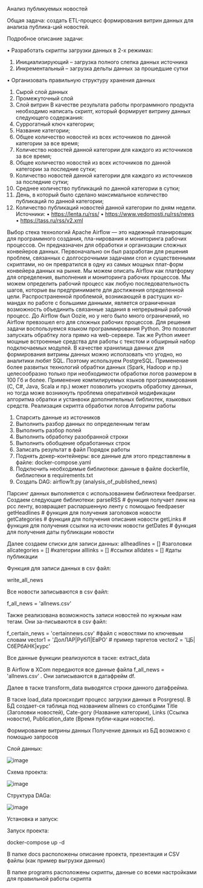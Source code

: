 Анализ публикуемых новостей

Общая задача: создать ETL-процесс формирования витрин данных для анализа публика-ций новостей.

Подробное описание задачи:

•	Разработать скрипты загрузки данных в 2-х режимах:
1. Инициализирующий – загрузка полного слепка данных источника
2. Инкрементальный – загрузка дельты данных за прошедшие сутки

•	Организовать правильную структуру хранения данных
1. Сырой слой данных
2. Промежуточный слой
3. Слой витрин
В качестве результата работы программного продукта необходимо написать скрипт, который формирует витрину данных следующего содержания:
1. Суррогатный ключ категории;
2. Название категории;
3. Общее количество новостей из всех источников по данной категории за все время;
4. Количество новостей данной категории для каждого из источников за все время;
5. Общее количество новостей из всех источников по данной категории за последние сутки;
6. Количество новостей данной категории для каждого из источников за последние сутки;
7. Среднее количество публикаций по данной категории в сутки;
8. День, в который было сделано максимальное количество публикаций по данной категории;
9. Количество публикаций новостей данной категории по дням недели.
Источники:
•	https://lenta.ru/rss/
•	https://www.vedomosti.ru/rss/news
•	https://tass.ru/rss/v2.xml

Выбор стека технологий
Apache Airflow — это надежный планировщик для программного создания, пла-нирования и мониторинга рабочих процессов. Он предназначен для обработки и организации сложных конвейеров данных. Первоначально он был разработан для решения проблем, связанных с долгосрочными задачами cron и существенными скриптами, но он превратился в одну из самых мощных плат-форм конвейера данных на рынке.
Мы можем описать Airflow как платформу для определения, выполнения и мониторинга рабочих процессов. Мы можем определить рабочий процесс как любую последовательность шагов, которые вы предпринимаете для достижения определенной цели. Распространенной проблемой, возникающей в растущих ко-мандах по работе с большими данными, является ограниченная возможность объединить связанные задания в непрерывный рабочий процесс. До Airflow был Oozie, но у него было много ограничений, но Airflow превзошел его для сложных рабочих процессов.
Для решения задачи воспользуемся языком программирования Python. Это позволит запускать обрабтку лога прямо на web-сервере. Так же Python имеет мощные встроенные средства для работы с текстом и обширный набор подключаемых модулей.
В качестве хранилища данных для формирования витрины данных можно исползовать что угодно, но аналитики любят SQL. Поэтому используем PostgreSQL.
Применение более развитых технологий обрабтки данных (Spark, Hadoop и пр.) целесообразно только при необходимости обработки логов размером в 100 Гб и более. Применение компилируемых языков программирования (C, C#, Java, Scala и пр.) может позволить ускорить обработку данных, но тогда може возникнуть проблема оперативной модификации алгоритма обратки и устанвоки дополнительных библиотек, языковых средств.
Реализация скрипта обработки логов
Алгоритм работы
1.	Спарсить данные из источников
2.	Выполнить разбор данных по определенным тегам
3.	Выполнить разбор полей
4.	Выполнить обработку разобранной строки
5.	Выполнить обобщение обработанных строк
6.	Записать результат в файл
Порядок работы
1.	Поднять докер-контейнеры: все данные для этого представлены в файле: docker-compose.yaml
2.	Подключить необходимые библиотеки: данные в файле dockerfile, библиотеки в requirements.txt
3.	Создать DAG: airflow1t.py (analysis_of_published_news)

Парсинг данных выполняется с использованием библиотеки feedparser.
Создаем следующие библиотеки:
parseRSS # функция получает линк на рсс ленту, возвращает распаршенную ленту с помощью feedpaeser
getHeadlines # функция для получения заголовков новости
getCategories # функция для получения описания новости
getLinks # функция для получения ссылки на источник новости
getDates # функция для получения даты публикации новости

Далее создаем списки для записи данных:
allheadlines = [] #заголовки
allcategories = [] #категории
alllinks = [] #ссылки
alldates = [] #даты публикации

Функция для записи данных в csv файл:

write_all_news

Все новости записываются в csv файл:

f_all_news = 'allnews.csv'

Также реализована возможность записи новостей по нужным нам тегам. Они за-писываются в csv файл:

f_certain_news = 'certainnews.csv' #файл с новостями по ключевым словам
vector1 = 'ДолЛАР|РубЛ|ЕвРО'  # пример таргетов
vector2 = 'ЦБ|СбЕРбАНК|курс'

Все данные функции реализуются в таске:
extract_data

В Airflow в XCom передаются все данные файла f_all_news = 'allnews.csv’ . Они записываются в датафрейм df.

Далее в таске transform_data выводятся строки данного датафрейма.

В таске load_data происходит процесс загрузки данных в Posrgresql. В БД создает-ся таблица под названием allnews со столбцами Title (Заголовки новостей), Cate-gory (Название категории), Links (Ссылка новости), Publication_date (Время публи-кации новости).


Формирование витрины данных
Получение данных из БД возможно с помощью запросов

Слой данных: 

![image](https://user-images.githubusercontent.com/114313955/209476769-651f7557-2c99-4d1a-953e-8fa5a4d1287d.png)


Схема проекта:

![image](https://user-images.githubusercontent.com/114313955/209476717-11e08bf4-0db5-4be6-9960-f43436f60ad0.png)


Структура DAGa:

![image](https://user-images.githubusercontent.com/114313955/209475876-8183ada0-6ead-4c9f-8155-f24532cac2d1.png)

Установка и запуск:

Запуск проекта:

docker-compose up -d

В папке docs расположены описание проекта, презентация и CSV файлы (как пример выгрузки данных)

В папке programs расположены скрипты, данные со всеми настройками для правильной работы скрипта
